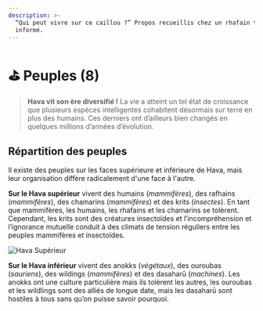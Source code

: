 ```yaml
---
description: >-
  “Qui peut vivre sur ce caillou ?” Propos recueillis chez un rhafain très mal
  informé.
---
```


# ⛳ Peuples (8)

> **Hava vit son ère diversifié !** La vie a atteint un tel état de croissance que plusieurs espèces intelligentes cohabitent désormais sur terre en plus des humains. Ces derniers ont d’ailleurs bien changés en quelques millions d’années d’évolution.

## Répartition des peuples

Il existe des peuples sur les faces supérieure et inférieure de Hava, mais leur organisation diffère radicalement d'une face à l'autre.

**Sur le Hava supérieur** vivent des humains (_mammifères_), des rafhains (_mammifères_), des chamarins (_mammifères_) et des krits (_insectes_). En tant que mammifères, les humains, les rhafains et les chamarins se tolèrent. Cependant, les krits sont des créatures insectoïdes et l’incompréhension et l’ignorance mutuelle conduit à des climats de tension réguliers entre les peuples mammifères et insectoïdes.

![Hava Supérieur](../../.gitbook/assets/map\_base.png)

**Sur le Hava inférieur** vivent des anokks (_végétaux_), des ouroubas (_sauriens_), des wildings (_mammifères_) et des dasaharū (_machines_). Les anokks ont une culture particulière mais ils tolèrent les autres, les ouroubas et les wildlings sont des alliés de longue date, mais les dasaharū sont hostiles à tous sans qu’on puisse savoir pourquoi.
